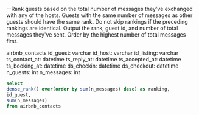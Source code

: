 --Rank guests based on the total number of messages they've exchanged with any of the hosts. Guests with the same number of messages as other guests should have the same rank. Do not skip rankings if the preceding rankings are identical.
Output the rank, guest id, and number of total messages they've sent. Order by the highest number of total messages first.


airbnb_contacts
id_guest:
varchar
id_host:
varchar
id_listing:
varchar
ts_contact_at:
datetime
ts_reply_at:
datetime
ts_accepted_at:
datetime
ts_booking_at:
datetime
ds_checkin:
datetime
ds_checkout:
datetime
n_guests:
int
n_messages:
int


```sql
select 
dense_rank() over(order by sum(n_messages) desc) as ranking,
id_guest,
sum(n_messages)
from airbnb_contacts


```